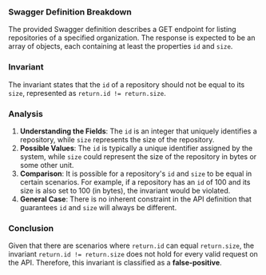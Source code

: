 ### Swagger Definition Breakdown
The provided Swagger definition describes a GET endpoint for listing repositories of a specified organization. The response is expected to be an array of objects, each containing at least the properties `id` and `size`. 

### Invariant
The invariant states that the `id` of a repository should not be equal to its `size`, represented as `return.id != return.size`. 

### Analysis
1. **Understanding the Fields**: The `id` is an integer that uniquely identifies a repository, while `size` represents the size of the repository. 
2. **Possible Values**: The `id` is typically a unique identifier assigned by the system, while `size` could represent the size of the repository in bytes or some other unit. 
3. **Comparison**: It is possible for a repository's `id` and `size` to be equal in certain scenarios. For example, if a repository has an `id` of 100 and its size is also set to 100 (in bytes), the invariant would be violated. 
4. **General Case**: There is no inherent constraint in the API definition that guarantees `id` and `size` will always be different. 

### Conclusion
Given that there are scenarios where `return.id` can equal `return.size`, the invariant `return.id != return.size` does not hold for every valid request on the API. Therefore, this invariant is classified as a **false-positive**.
